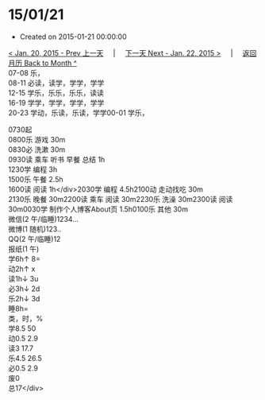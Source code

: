 # 15/01/21

* Created on 2015-01-21 00:00:00

[&lt; Jan. 20, 2015 - Prev 上一天](d20.md)     \|     [下一天 Next - Jan. 22, 2015 &gt;](d22.md)     \|     [返回月历 Back to Month ^](index.md)   
07-08 乐，  
08-11 必读，读学，学学，学学  
12-15 学乐，乐乐，乐乐，读读  
16-19 学学，学学，学学，学学  
20-23 学动，乐读，乐读，学学00-01 学乐，  
  
0730起  
0800乐 游戏 30m  
0830必 洗漱 30m  
0930读 乘车 听书 早餐 总结 1h  
1230学 编程 3h  
1500乐 午餐 2.5h  
1600读 阅读 1h&lt;/div&gt;2030学 编程 4.5h2100动 走动找吃 30m  
2130乐 晚餐 30m2200读 乘车 阅读 30m2230乐 洗澡 30m2300读 阅读 30m0030学 制作个人博客About页 1.5h0100乐 其他 30m  
微信\(2 午/临睡\)1234...  
微博\(1 随机\)123..  
QQ\(2 午/临睡\)12  
报纸\(1 午\)  
学6h↑ 8=  
动2h↑ x  
读1h↓ 3u  
必3h↓ 2d  
乐2h↓ 3d  
睡8h=  
类，时，%  
学8.5 50  
动0.5 2.9  
读3 17.7  
乐4.5 26.5  
必0.5 2.9  
废0  
总17&lt;/div&gt;

